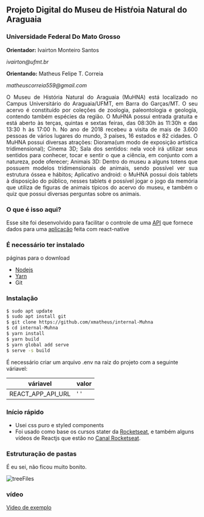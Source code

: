 ## Projeto Digital do Museu de Histŕoia Natural do Araguaia
### Universidade Federal Do Mato Grosso

<p> <b>Orientador:</b> Ivairton Monteiro Santos </p>

<p><i>ivairton@ufmt.br</i></p>

<p> <b>Orientando:</b> Matheus Felipe T. Correia </p>

<p><i>matheuscorreia559@gmail.com</i></p>

<p style='text-align: justify;'> O Museu de História Natural do Araguaia (MuHNA) está localizado no Campus Universitário do Araguaia/UFMT, em Barra do Garças/MT. O seu acervo é constituído por coleções de zoologia, paleontologia e geologia, contendo também espécies da região. O MuHNA possui entrada gratuita e está aberto às terças, quintas e sextas feiras, das 08:30h às 11:30h e das 13:30 h às 17:00 h. No ano de 2018 recebeu a visita de mais de 3.600 pessoas de vários lugares do mundo, 3 países, 16 estados e 82 cidades.
O MuHNA possui diversas atrações: Diorama(um modo de exposição artística tridimensional); Cinema 3D; Sala dos sentidos: nela você irá utilizar seus sentidos para conhecer, tocar e sentir o que a ciência, em conjunto com a natureza, pode oferecer; 
Animais 3D: Dentro do museu a alguns totens que possuem modelos tridimensionais de animais, sendo possível ver sua estrutura óssea e hábitos; Aplicativo android: o MuHNA possui dois tablets à disposição do público, nesses tablets é possível jogar o jogo da memória que utiliza de figuras de animais típicos do acervo do museu, e também o quiz que possui diversas perguntas sobre os animais.</p>


### O que é isso aqui?

Esse site foi desenvolvido para facilitar o controle de uma [API](https://github.com/xmatheus/API-Muhna) que fornece dados para uma [aplicação](https://github.com/xmatheus/Muhna-reactNative) feita com react-native


### É necessário ter instalado
páginas para o download
* [Nodejs](https://nodejs.org/pt-br/download/package-manager/)
* [Yarn](https://yarnpkg.com/pt-BR/docs/install#debian-stable)
* Git



### Instalação


```sh
$ sudo apt update
$ sudo apt install git
$ git clone https://github.com/xmatheus/internal-Muhna
$ cd internal-Muhna
$ yarn install
$ yarn build
$ yarn global add serve
$ serve -s build

```

É necessário criar um arquivo .env na raiz do projeto com a seguinte váriavel:

| váriavel | valor |
| ------ | ------ |
| REACT_APP_API_URL | ' ' |


### Início rápido

 - Usei css puro e styled components
 - Foi usado como base os cursos stater da [Rocketseat](https://rocketseat.com.br/), e também alguns vídeos de Reactjs que estão no [Canal Rocketseat](https://www.youtube.com/channel/UCSfwM5u0Kce6Cce8_S72olg).
 
 ### Estruturação de pastas
É eu sei, não ficou muito bonito.



![treeFiles](https://user-images.githubusercontent.com/34286800/68258005-a587c480-000b-11ea-9140-50e99dd5b4bf.png)


### vídeo

[Video de exemplo](https://youtu.be/JsfZ0m9w86k)



    



